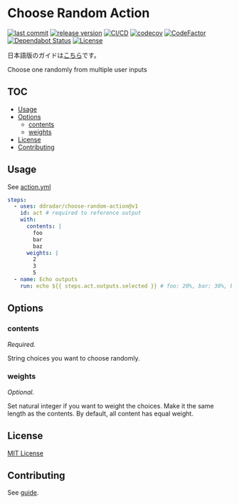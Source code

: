 # Choose Random Action

[![last commit](https://img.shields.io/github/last-commit/ddradar/choose-random-action "last commit")](https://github.com/ddradar/choose-random-action/commits/master)
[![release version](https://img.shields.io/github/v/release/ddradar/choose-random-action?sort=semver "release version")](https://github.com/ddradar/choose-random-action/releases)
[![CI/CD](https://github.com/ddradar/choose-random-action/workflows/CI/CD/badge.svg)](https://github.com/ddradar/choose-random-action/actions?query=workflow%3ACI%2FCD)
[![codecov](https://codecov.io/gh/ddradar/choose-random-action/branch/master/graph/badge.svg)](https://codecov.io/gh/ddradar/choose-random-action)
[![CodeFactor](https://www.codefactor.io/repository/github/ddradar/choose-random-action/badge)](https://www.codefactor.io/repository/github/ddradar/choose-random-action)
[![Dependabot Status](https://api.dependabot.com/badges/status?host=github&repo=ddradar/choose-random-action)](https://dependabot.com)
[![License](https://img.shields.io/github/license/ddradar/choose-random-action)](LICENSE)

日本語版のガイドは[こちら](./README-ja.md)です。

Choose one randomly from multiple user inputs

## TOC

- [Usage](#usage)
- [Options](#options)
  - [contents](#contents)
  - [weights](#weights)
- [License](#license)
- [Contributing](#contributing)

## Usage

See [action.yml](./action.yml)

```yaml
steps:
  - uses: ddradar/choose-random-action@v1
    id: act # required to reference output
    with:
      contents: |
        foo
        bar
        baz
      weights: |
        2
        3
        5
  - name: Echo outputs
    run: echo ${{ steps.act.outputs.selected }} # foo: 20%, bar: 30%, baz: 50%
```

## Options

### contents

*Required.*

String choices you want to choose randomly.

### weights

*Optional.*

Set natural integer if you want to weight the choices.
Make it the same length as the contents.
By default, all content has equal weight.

## License

[MIT License](LICENSE)

## Contributing

See [guide](./CONTRIBUTING.md).
